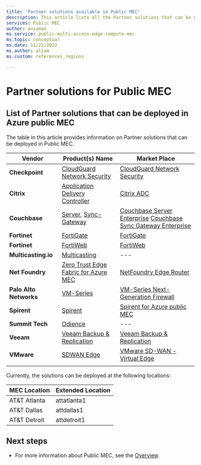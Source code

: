 ```yaml
---
title: 'Partner solutions available in Public MEC'
description: This article lists all the Partner solutions that can be deployed in Public MEC.
services: Public MEC
author: anzaman
ms.service: public-multi-access-edge-compute-mec
ms.topic: conceptual
ms.date: 11/22/2022
ms.author: alzam
ms.custom: references_regions

---
```

# Partner solutions for Public MEC

## List of Partner solutions that can be deployed in Azure public MEC

The table in this article provides information on Partner solutions that can be deployed in Public MEC. 


>
>


| **Vendor** | **Product(s) Name** | **Market Place** |
| --- | --- | --- |
| **Checkpoint** | [CloudGuard Network Security](https://www.checkpoint.com/cloudguard/cloud-network-security/) | [CloudGuard Network Security](https://azuremarketplace.microsoft.com/marketplace/apps/checkpoint.vsec?tab=Overview) |
| **Citrix** | [Application Delivery Controller](https://www.citrix.com/products/citrix-adc/) | [Citrix ADC](https://azuremarketplace.microsoft.com/marketplace/apps/citrix.netscalervpx-1vm-3nic?tab=Overview) |
| **Couchbase** | [Server](https://www.couchbase.com/products/server), [Sync-Gateway](https://www.couchbase.com/products/sync-gateway) | [Couchbase Server Enterprise](https://azuremarketplace.microsoft.com/en/marketplace/apps/couchbase.couchbase-enterprise?tab=Overview) [Couchbase Sync Gateway Enterprise](https://azuremarketplace.microsoft.com/en/marketplace/apps/couchbase.couchbase-sync-gateway-enterprise?tab=Overview) |
| **Fortinet** | [FortiGate](https://www.fortinet.com/products/private-cloud-security/fortigate-virtual-appliances) |[FortiGate](https://azuremarketplace.microsoft.com/marketplace/apps/fortinet.fortinet-fortigate?tab=Overview) |
| **Fortinet** | [FortiWeb](https://www.fortinet.com/products/web-application-firewall/fortiweb?tab=saas) | [FortiWeb](https://azuremarketplace.microsoft.com/marketplace/apps/fortinet.fortinet_waas?tab=Overview) |
| **Multicasting.io** | [Multicasting](https://multicasting.io/) | --- |
| **Net Foundry** | [Zero Trust Edge Fabric for Azure MEC](https://netfoundry.io/zero-trust-edge-fabric-azure-public-mec/) | [NetFoundry Edge Router](https://azuremarketplace.microsoft.com/marketplace/apps/netfoundryinc.ziti-edge-router?tab=Overview) |
| **Palo Alto Networks** | [VM-Series](https://docs.paloaltonetworks.com/vm-series/9-1/vm-series-performance-capacity/vm-series-performance-capacity/vm-series-on-azure-models-and-vms) | [VM-Series Next-Generation Firewall](https://ms.portal.azure.com/#view/Microsoft_Azure_Marketplace/GalleryItemDetailsBladeNopdl/id/paloaltonetworks.vmseries-ngfw/product/%7B%22displayName%22%3A%22VM-Series%20Next-Generation%20Firewall%20from%20Palo%20Alto%20Networks%22%2C%22itemDisplayName%22%3A%22VM-Series%20Next-Generation%20Firewall%20from%20Palo%20Alto%20Networks%22%2C%22id%22%3A%22paloaltonetworks.vmseries-ngfw%22%2C%22bigId%22%3A%22DZH318Z0BP7N%22%2C%22legacyId%22%3A%22paloaltonetworks.vmseries-ngfw%22%2C%22offerId%22%3A%22vmseries-ngfw%22%2C%22publisherId%22%3A%22paloaltonetworks%22%2C%22publisherDisplayName%22%3A%22Palo%20Alto%20Networks%2C%20Inc.%22%2C%22summary%22%3A%22Looking%20to%20secure%20your%20applications%20in%20Azure%2C%20protect%20against%20threats%20and%20prevent%20data%20exfiltration%3F%22%2C%22longSummary%22%3A%22VM-Series%20next-generation%20firewall%20is%20for%20developers%2C%20architects%2C%20and%20security%20teams.%20Enable%20firewall%2C%20inline%20threat%2C%20and%20data%20theft%20preventions%20into%20your%20application%20development%20workflows%20using%20native%20Azure%20services%20and%20VM-Series%20automation%20features.%22%2C%22description%22%3A%22%3Cp%3EThe%20VM-Series%20virtualized%20next-generation%20firewall%20allows%20developers%2C%20and%20cloud%20security%20architects%20to%20automate%20and%20deploy%20inline%20firewall%20and%20threat%20prevention%20along%20with%20their%20application%20deployment%20workflows.%20Users%20can%20achieve%20%E2%80%98touchless%E2%80%99%20deployment%20of%20advanced%20firewall%2C%20threat%20prevention%20capabilities%20using%20ARM%20templates%2C%20native%20Azure%20services%2C%20and%20VM-Series%20firewall%20automation%20features%20such%20as%20bootstrapping.%20Auto-scaling%20using%20Azure%20VMSS%20and%20tag-based%20dynamic%20security%20policies%20are%20supported%20using%20the%20Panorama%20Plugin%20for%20Azure.%3C%2Fp%3E%20%5Cn%5Cn%3Cp%3EProtect%20your%20applications%20and%20data%20with%20whitelisting%20and%20segmentation%20policies.%20Policies%20update%20dynamically%20based%20on%20Azure%20tags%20assigned%20to%20application%20VMs%2C%20allowing%20you%20to%20re) |
| **Spirent** | [Spirent](https://www.spirent.com/solutions/edge-computing-validating-services) | [Spirent for Azure public MEC](https://azuremarketplace.microsoft.com/marketplace/apps/spirentcommunications1641943316121.umetrix-mec?tab=Overview) |
| **Summit Tech** | [Odience](https://odience.com/interactions) | --- |
| **Veeam** | [Veeam Backup & Replication](https://www.veeam.com/kb4375)| [Veeam Backup & Replication](https://azuremarketplace.microsoft.com/marketplace/apps/veeam.veeam-backup-replication?tab=Overview) |
| **VMware** | [SDWAN Edge](https://sase.vmware.com/products/component-network-edge)| [VMware SD-WAN - Virtual Edge](https://azuremarketplace.microsoft.com/marketplace/apps/vmware-inc.sol-42222-bbj?tab=Overview) |
|  |  |  |


Currently, the solutions can be deployed at the following locations:

| **MEC Location** | **Extended Location** |
| --- | --- |
| AT&T Atlanta | attatlanta1 |
| AT&T Dallas | attdallas1 |
| AT&T Detroit | attdetroit1 |

## Next steps
* For more information about Public MEC, see the [Overview](Overview.md).

